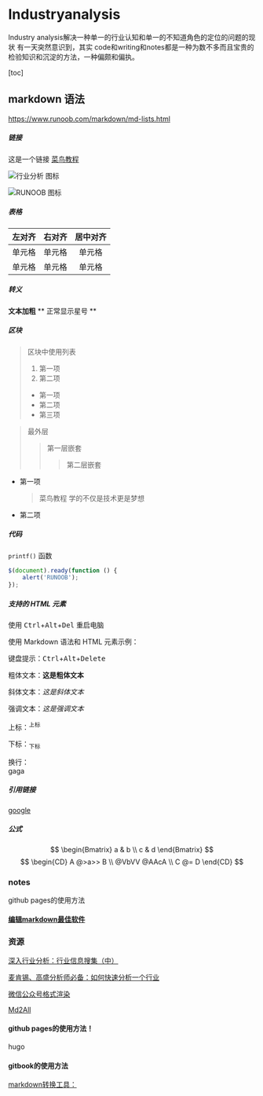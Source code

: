 # Industryanalysis
Industry analysis解决一种单一的行业认知和单一的不知道角色的定位的问题的现状
有一天突然意识到，其实 code和writing和notes都是一种为数不多而且宝贵的
检验知识和沉淀的方法，一种偏颇和偏执。

[toc]


## markdown 语法
https://www.runoob.com/markdown/md-lists.html


##### 链接
这是一个链接 [菜鸟教程](https://www.runoob.com)

![行业分析 图标](https://image.woshipm.com/wp-files/2022/09/xtWnue0ynGxVyt56Ml5d.jpg!/both/320x182)

![RUNOOB 图标](http://static.runoob.com/images/runoob-logo.png "RUNOOB")


##### 表格
| 左对齐 | 右对齐 | 居中对齐 |
| :-----| ----: | :----: |
| 单元格 | 单元格 | 单元格 |
| 单元格 | 单元格 | 单元格 |


##### 转义
**文本加粗** 
\*\* 正常显示星号 \*\*


##### 区块
> 区块中使用列表
> 1. 第一项
> 2. 第二项
> + 第一项
> + 第二项
> + 第三项
>
> 

> 最外层
> > 第一层嵌套
> > > 第二层嵌套

* 第一项
    > 菜鸟教程
    > 学的不仅是技术更是梦想
* 第二项



##### 代码
`printf()` 函数

```javascript
$(document).ready(function () {
    alert('RUNOOB');
});
```










##### 支持的 HTML 元素
使用 <kbd>Ctrl</kbd>+<kbd>Alt</kbd>+<kbd>Del</kbd> 重启电脑

使用 Markdown 语法和 HTML 元素示例：

键盘提示：<kbd>Ctrl</kbd>+<kbd>Alt</kbd>+<kbd>Delete</kbd>

粗体文本：<b>这是粗体文本</b>

斜体文本：<i>这是斜体文本</i>

强调文本：<em>这是强调文本</em>

上标：<sup>上标</sup>

下标：<sub>下标</sub>

换行：<br>gaga

##### 引用链接
[google]




##### 公式
$$
\begin{Bmatrix}
   a & b \\
   c & d
\end{Bmatrix}
$$
$$
\begin{CD}
   A @>a>> B \\
@VbVV @AAcA \\
   C @= D
\end{CD}
$$
### notes 
github pages的使用方法




#### [编辑markdown最佳软件](https://www.zhihu.com/tardis/zm/art/103348449?source_id=1003)


### 资源
[深入行业分析：行业信息搜集（中）](https://www.woshipm.com/it/4356422.html)

[麦肯锡、高盛分析师必备：如何快速分析一个行业](https://www.woshipm.com/data-analysis/5518563.html)

[google]: https://google.com 


[微信公众号格式渲染](https://www.flyzy2005.cn/tools/online-markdown)

[Md2All](http://md.aclickall.com)



#### github pages的使用方法！
hugo


#### gitbook的使用方法




[markdown转换工具：](https://md.qikqiak.com/)
